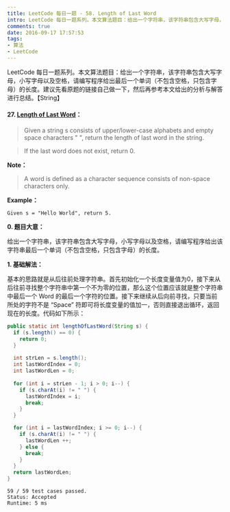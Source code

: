 ```yaml
---
title: LeetCode 每日一题 - 58. Length of Last Word
intro: LeetCode 每日一题系列。本文算法题目：给出一个字符串，该字符串包含大写字母，小写字母和空格，请编写程序给出最后一个单词（不包含空格，只包含字母）的长度。建议先看原题的链接自己做一下，然后再参考本文给出的分析与解答进行总结。【String】
comments: true
date: 2016-09-17 17:57:53
tags:
- 算法
- LeetCode
---
```


LeetCode 每日一题系列。本文算法题目：给出一个字符串，该字符串包含大写字母，小写字母以及空格，请编写程序给出最后一个单词（不包含空格，只包含字母）的长度。建议先看原题的链接自己做一下，然后再参考本文给出的分析与解答进行总结。【String】

#### 27. [Length of Last Word](https://leetcode.com/problems/length-of-last-word/)：


> Given a string s consists of upper/lower-case alphabets and empty space characters " ", return the length of last word in the string.

> If the last word does not exist, return 0.

**Note：**

> A word is defined as a character sequence consists of non-space characters only.

**Example：**

```text
Given s = "Hello World", return 5.
```

**0. 题目大意：**

给出一个字符串，该字符串包含大写字母，小写字母以及空格，请编写程序给出该字符串最后一个单词（不包含空格，只包含字母）的长度。

**1. 基础解法：**

基本的思路就是从后往前处理字符串。首先初始化一个长度变量值为0，接下来从后往前寻找整个字符串中第一个不为零的位置，那么这个位置应该就是整个字符串中最后一个 Word 的最后一个字符的位置。接下来继续从后向前寻找，只要当前所处的字符不是 “Space” 符即可将长度变量的值加一，否则直接退出循环，返回现在的长度。代码如下所示：


```java
public static int lengthOfLastWord(String s) {
  if (s.length() == 0) {
    return 0;
  }
		
  int strLen = s.length();
  int lastWordIndex = 0;
  int lastWordLen = 0;
		
  for (int i = strLen - 1; i > 0; i--) {
    if (s.charAt(i) != " ") {
      lastWordIndex = i;
      break;
    }
  }

  for (int i = lastWordIndex; i >= 0; i--) {
    if (s.charAt(i) != " ") {
      lastWordLen ++;
    } else {
      break;
    }
  }
  return lastWordLen;
}
```

```text
59 / 59 test cases passed.
Status: Accepted
Runtime: 5 ms
```
